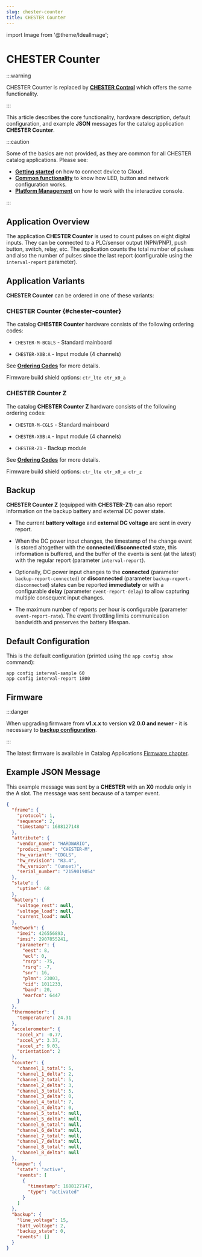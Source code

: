```yaml
---
slug: chester-counter
title: CHESTER Counter
---
```

import Image from '@theme/IdealImage';

# CHESTER Counter

:::warning

CHESTER Counter is replaced by [**CHESTER Control**](chester-control.md) which offers the same functionality.

:::

This article describes the core functionality, hardware description, default configuration, and example **JSON** messages for the catalog application **CHESTER Counter**.

:::caution

Some of the basics are not provided, as they are common for all CHESTER catalog applications. Please see:

- [**Getting started**](../getting-started.md) on how to connect device to Cloud.
- [**Common functionality**](common-functionality.md) to know how LED, button and network configuration works.
- [**Platform Management**](../category/platform-connectivity) on how to work with the interactive console.

:::

## Application Overview

The application **CHESTER Counter** is used to count pulses on eight digital inputs. They can be connected to a PLC/sensor output (NPN/PNP), push button, switch, relay, etc. The application counts the total number of pulses and also the number of pulses since the last report (configurable using the `interval-report` parameter).

## Application Variants

**CHESTER Counter** can be ordered in one of these variants:

### CHESTER Counter {#chester-counter}

The catalog **CHESTER Counter** hardware consists of the following ordering codes:

* `CHESTER-M-BCGLS` - Standard mainboard

* `CHESTER-X0B:A` - Input module (4 channels)

See [**Ordering Codes**](../ordering-codes.md) for more details.

Firmware build shield options: `ctr_lte ctr_x0_a`

### CHESTER Counter Z

The catalog **CHESTER Counter Z** hardware consists of the following ordering codes:

* `CHESTER-M-CGLS` - Standard mainboard

* `CHESTER-X0B:A` - Input module (4 channels)

* `CHESTER-Z1` - Backup module

See [**Ordering Codes**](../ordering-codes.md) for more details.

Firmware build shield options: `ctr_lte ctr_x0_a ctr_z`

## Backup

**CHESTER Counter Z** (equipped with **CHESTER-Z1**) can also report information on the backup battery and external DC power state.

* The current **battery voltage** and **external DC voltage** are sent in every report.

* When the DC power input changes, the timestamp of the change event is stored altogether with the **connected**/**disconnected** state, this information is buffered, and the buffer of the events is sent (at the latest) with the regular report (parameter `interval-report`).

* Optionally, DC power input changes to the **connected** (parameter `backup-report-connected`) or **disconnected** (parameter `backup-report-disconnected`) states can be reported **immediately** or with a configurable **delay** (parameter `event-report-delay`) to allow capturing multiple consequent input changes.

* The maximum number of reports per hour is configurable (parameter `event-report-rate`). The event throttling limits communication bandwidth and preserves the battery lifespan.

## Default Configuration

This is the default configuration (printed using the `app config show` command):

```
app config interval-sample 60
app config interval-report 1800
```

## Firmware

:::danger

When upgrading firmware from **v1.x.x** to version **v2.0.0 and newer** - it is necessary to [**backup configuration**](common-functionality.md#configuration-backup).

:::

The latest firmware is available in Catalog Applications [Firmware chapter](index.md#application-firmware).

## Example JSON Message

This example message was sent by a **CHESTER** with an **X0** module only in the A slot. The message was sent because of a tamper event.

```json
{
  "frame": {
    "protocol": 1,
    "sequence": 2,
    "timestamp": 1688127148
  },
  "attribute": {
    "vendor_name": "HARDWARIO",
    "product_name": "CHESTER-M",
    "hw_variant": "CDGLS",
    "hw_revision": "R3.4",
    "fw_version": "(unset)",
    "serial_number": "2159019054"
  },
  "state": {
    "uptime": 68
  },
  "battery": {
    "voltage_rest": null,
    "voltage_load": null,
    "current_load": null
  },
  "network": {
    "imei": 426556893,
    "imsi": 2907855241,
    "parameter": {
      "eest": 8,
      "ecl": 0,
      "rsrp": -75,
      "rsrq": -7,
      "snr": 16,
      "plmn": 23003,
      "cid": 1011233,
      "band": 20,
      "earfcn": 6447
    }
  },
  "thermometer": {
    "temperature": 24.31
  },
  "accelerometer": {
    "accel_x": -0.77,
    "accel_y": 3.37,
    "accel_z": 9.03,
    "orientation": 2
  },
  "counter": {
    "channel_1_total": 5,
    "channel_1_delta": 2,
    "channel_2_total": 5,
    "channel_2_delta": 3,
    "channel_3_total": 5,
    "channel_3_delta": 0,
    "channel_4_total": 7,
    "channel_4_delta": 0,
    "channel_5_total": null,
    "channel_5_delta": null,
    "channel_6_total": null,
    "channel_6_delta": null,
    "channel_7_total": null,
    "channel_7_delta": null,
    "channel_8_total": null,
    "channel_8_delta": null
  },
  "tamper": {
    "state": "active",
    "events": [
      {
        "timestamp": 1688127147,
        "type": "activated"
      }
    ]
  },
  "backup": {
    "line_voltage": 15,
    "batt_voltage": 2,
    "backup_state": 0,
    "events": []
  }
}
```
